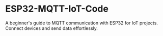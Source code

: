 # ESP32-MQTT-IoT-Code
A beginner's guide to MQTT communication with ESP32 for IoT projects. Connect devices and send data effortlessly.
